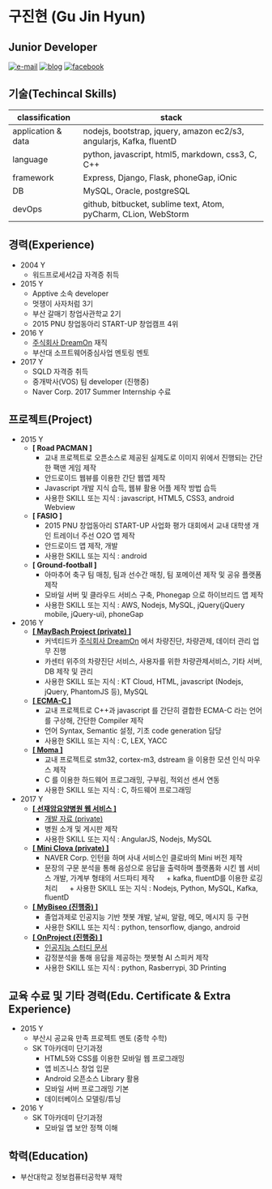 # 구진현 (Gu Jin Hyun)

## Junior Developer 

[![e-mail](https://img.shields.io/badge/e--mail-lazyeffect1@gmail.com-orange.svg)](mailto:lazyeffect1@gmail.com)
[![blog](https://img.shields.io/badge/blog-https://koocci.github.io/-yellowgreen.svg)](https://koocci.github.io/)
[![facebook](https://img.shields.io/badge/facebook-FB-blue.svg)](https://www.facebook.com/gu.jinhyun)

## 기술(Techincal Skills)

| classification | stack  |
| ------------- | ------------- |
| application & data | nodejs, bootstrap, jquery, amazon ec2/s3, angularjs, Kafka, fluentD |
| language  | python, javascript, html5, markdown, css3, C, C++ |
| framework  | Express, Django, Flask, phoneGap, iOnic |
| DB | MySQL, Oracle, postgreSQL |
| devOps  | github, bitbucket, sublime text, Atom, pyCharm, CLion, WebStorm |

## 경력(Experience)
  * 2004 Y
    - 워드프로세서2급 자격증 취득
  * 2015 Y
    - Apptive 소속 developer
    - 멋쟁이 사자처럼 3기
    - 부산 갈매기 창업사관학교 2기
    - 2015 PNU 창업동아리 START-UP 창업캠프 4위
  * 2016 Y
    - [주식회사 DreamOn](http://www.smartcar.or.kr/) 재직
    - 부산대 소프트웨어중심사업 멘토링 멘토
  * 2017 Y
    - SQLD 자격증 취득
    - 중개박사(VOS) 팀 developer (진행중)
    - Naver Corp. 2017 Summer Internship 수료

## 프로젝트(Project)
  * 2015 Y
    - **[ Road PACMAN ]**
      + 교내 프로젝트로 오픈소스로 제공된 실제도로 이미지 위에서 진행되는 간단한 팩맨 게임 제작
      + 안드로이드 웹뷰를 이용한 간단 웹앱 제작
      + Javascript 개발 지식 습득, 웹뷰 활용 어플 제작 방법 습득
      + 사용한 SKILL 또는 지식 : javascript, HTML5, CSS3, android Webview
    - **[ FASIO ]**
      + 2015 PNU 창업동아리 START-UP 사업화 평가 대회에서 교내 대학생 개인 트레이너 주선 O2O 앱 제작
      + 안드로이드 앱 제작, 개발
      + 사용한 SKILL 또는 지식 : android
    - **[ Ground-football ]**
      + 아마추어 축구 팀 매칭, 팀과 선수간 매칭, 팀 포메이션 제작 및 공유 플랫폼 제작
      + 모바일 서버 및 클라우드 서비스 구축, Phonegap 으로 하이브리드 앱 제작
      + 사용한 SKILL 또는 지식 : AWS, Nodejs, MySQL, jQuery(jQuery mobile, jQuery-ui), phoneGap
  * 2016 Y
    - [**[ MayBach Project (private) ]**](https://github.com/koocci/MaybachProject/blob/master/%EB%93%9C%EB%A6%BC%EC%98%A8%20%EA%B0%9C%EB%B0%9C%20%EB%AC%B8%EC%84%9C.pdf)
      + 커넥티드카 [주식회사 DreamOn](http://www.smartcar.or.kr/) 에서 차량진단, 차량관제, 데이터 관리 업무 진행
      + 카센터 위주의 차량진단 서비스, 사용자를 위한 차량관제서비스, 기타 서버, DB 제작 및 관리
      + 사용한 SKILL 또는 지식 : KT Cloud, HTML, javascript (Nodejs, jQuery, PhantomJS 등), MySQL
    - [**[ ECMA-C ]**](https://github.com/seunggu/ECMA-C-Compiler)
      + 교내 프로젝트로 C++과 javascript 를 간단히 결합한 ECMA-C 라는 언어를 구상해, 간단한 Compiler 제작
      + 언어 Syntax, Semantic 설정, 기초 code generation 담당
      + 사용한 SKILL 또는 지식 : C, LEX, YACC
    - [**[ Moma ]**](https://github.com/0x1306e6d/moma)
      + 교내 프로젝트로 stm32, cortex-m3, dstream 을 이용한 모션 인식 마우스 제작
      + C 를 이용한 하드웨어 프로그래밍, 구부림, 적외선 센서 연동
      + 사용한 SKILL 또는 지식 : C, 하드웨어 프로그래밍
  * 2017 Y
    - [**[ 선재암요양병원 웹 서비스 ]**](http://jayson1.cafe24app.com/)
      + [개발 자료 (private)](https://github.com/koocci/onepageWeb)
      + 병원 소개 및 게시판 제작
      + 사용한 SKILL 또는 지식 : AngularJS, Nodejs, MySQL
    - [**[ Mini Clova (private) ]**](https://github.com/koocci/miniClova/blob/master/%EB%AF%B8%EB%8B%88%ED%81%B4%EB%A1%9C%EB%B0%94.pdf)
      + NAVER Corp. 인턴을 하며 사내 서비스인 클로바의 Mini 버전 제작
      + 문장의 구문 분석을 통해 음성으로 응답을 출력하며 플랫폼화 시킨 웹 서비스 개발, 가계부 형태의 서드파티 제작
      + kafka, fluentD를 이용한 로깅 처리
      + 사용한 SKILL 또는 지식 : Nodejs, Python, MySQL, Kafka, fluentD
    - [**[ MyBiseo (진행중) ]**](https://github.com/koocci/mybiseo)
      + 졸업과제로 인공지능 기반 챗봇 개발, 날씨, 알람, 메모, 메시지 등 구현
      + 사용한 SKILL 또는 지식 : python, tensorflow, django, android
    - [**[ OnProject (진행중) ]**](https://github.com/orgs/AIClub-D/dashboard)
      + [인공지능 스터디 문서](https://www.gitbook.com/book/koocci/aiclub-d/details)
      + 감정분석을 통해 응답을 제공하는 챗봇형 AI 스피커 제작
      + 사용한 SKILL 또는 지식 : python, Rasberrypi, 3D Printing

## 교육 수료 및 기타 경력(Edu. Certificate & Extra Experience)
  * 2015 Y
    - 부산시 공교육 만족 프로젝트 멘토 (중학 수학)
    - SK T아카데미 단기과정
      + HTML5와 CSS를 이용한 모바일 웹 프로그래밍
      + 앱 비즈니스 창업 입문
      + Android 오픈소스 Library 활용
      + 모바일 서버 프로그래밍 기본
      + 데이터베이스 모델링/튜닝
  * 2016 Y
    - SK T아카데미 단기과정
      + 모바일 앱 보안 정책 이해

## 학력(Education)
  * 부산대학교 정보컴퓨터공학부 재학
